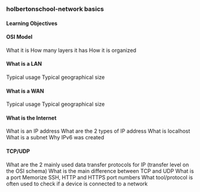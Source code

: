 ### holbertonschool-network basics

#### Learning Objectives

#### OSI Model

What it is
How many layers it has
How it is organized

#### What is a LAN

Typical usage
Typical geographical size

#### What is a WAN

Typical usage
Typical geographical size

#### What is the Internet

What is an IP address
What are the 2 types of IP address
What is localhost
What is a subnet
Why IPv6 was created

#### TCP/UDP

What are the 2 mainly used data transfer protocols for IP (transfer level on the OSI schema)
What is the main difference between TCP and UDP
What is a port
Memorize SSH, HTTP and HTTPS port numbers
What tool/protocol is often used to check if a device is connected to a network
